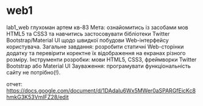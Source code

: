 # web1
lab1_web
глухоман артем кв-83
Мета: ознайомитись із засобами мов HTML5 та CSS3 та навчитись застосовувати бібліотеки Twitter Bootstrap/Material UI щодо швидкої побудови Web-інтерфейсу користувача.
Загальне завдання: розробити статичні Web-сторінки додатку та перевірити коректне їх відображення на екранах різного розміру.
Інструменти розробки: мови HTML5, CSS3, фреймворки Twitter Bootstrap або Material UI
Зауваження: програмувати функціональність  сайту не потрібно(!).




отчет: https://docs.google.com/document/d/1DAdaIu6Wx5MWer0aSPARGfEicKc8hmkG3K53VmIFZ28/edit
